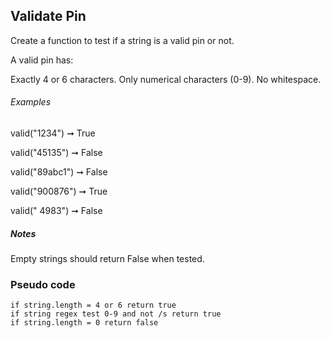 ## Validate Pin

Create a function to test if a string is a valid pin or not.

A valid pin has:

Exactly 4 or 6 characters.
Only numerical characters (0-9).
No whitespace.

###### Examples
  valid("1234") ➞ True

  valid("45135") ➞ False

  valid("89abc1") ➞ False

  valid("900876") ➞ True

  valid(" 4983") ➞ False
##### Notes
Empty strings should return False when tested.

### Pseudo code

    if string.length = 4 or 6 return true
    if string regex test 0-9 and not /s return true 
    if string.length = 0 return false